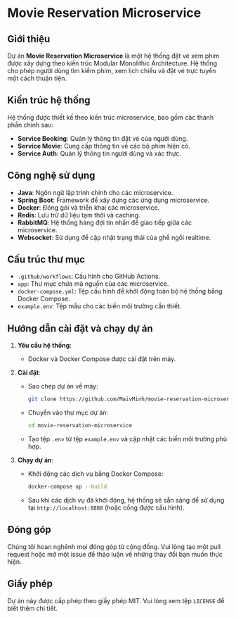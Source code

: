 # Movie Reservation Microservice

## Giới thiệu

Dự án **Movie Reservation Microservice** là một hệ thống đặt vé xem phim được xây dựng theo kiến trúc Modular Monolithic Architecture. Hệ thống cho phép người dùng tìm kiếm phim, xem lịch chiếu và đặt vé trực tuyến một cách thuận tiện.

## Kiến trúc hệ thống

Hệ thống được thiết kế theo kiến trúc microservice, bao gồm các thành phần chính sau:

- **Service Booking**: Quản lý thông tin đặt vé của người dùng.
- **Service Movie**: Cung cấp thông tin về các bộ phim hiện có.
- **Service Auth**: Quản lý thông tin người dùng và xác thực.

## Công nghệ sử dụng

- **Java**: Ngôn ngữ lập trình chính cho các microservice.
- **Spring Boot**: Framework để xây dựng các ứng dụng microservice.
- **Docker**: Đóng gói và triển khai các microservice.
- **Redis**: Lưu trữ dữ liệu tạm thời và caching.
- **RabbitMQ**: Hệ thống hàng đợi tin nhắn để giao tiếp giữa các microservice.
- **Websocket**: Sử dụng để cập nhật trạng thái của ghế ngồi realtime.

## Cấu trúc thư mục

- `.github/workflows`: Cấu hình cho GitHub Actions.
- `app`: Thư mục chứa mã nguồn của các microservice.
- `docker-compose.yml`: Tệp cấu hình để khởi động toàn bộ hệ thống bằng Docker Compose.
- `example.env`: Tệp mẫu cho các biến môi trường cần thiết.

## Hướng dẫn cài đặt và chạy dự án

1. **Yêu cầu hệ thống**:
   - Docker và Docker Compose được cài đặt trên máy.

2. **Cài đặt**:
   - Sao chép dự án về máy:
     ```bash
     git clone https://github.com/MaivMinh/movie-reservation-microservice.git
     ```
   - Chuyển vào thư mục dự án:
     ```bash
     cd movie-reservation-microservice
     ```
   - Tạo tệp `.env` từ tệp `example.env` và cập nhật các biến môi trường phù hợp.

3. **Chạy dự án**:
   - Khởi động các dịch vụ bằng Docker Compose:
     ```bash
     docker-compose up --build
     ```
   - Sau khi các dịch vụ đã khởi động, hệ thống sẽ sẵn sàng để sử dụng tại `http://localhost:8888` (hoặc cổng được cấu hình).

## Đóng góp

Chúng tôi hoan nghênh mọi đóng góp từ cộng đồng. Vui lòng tạo một pull request hoặc mở một issue để thảo luận về những thay đổi bạn muốn thực hiện.

## Giấy phép

Dự án này được cấp phép theo giấy phép MIT. Vui lòng xem tệp `LICENSE` để biết thêm chi tiết.
